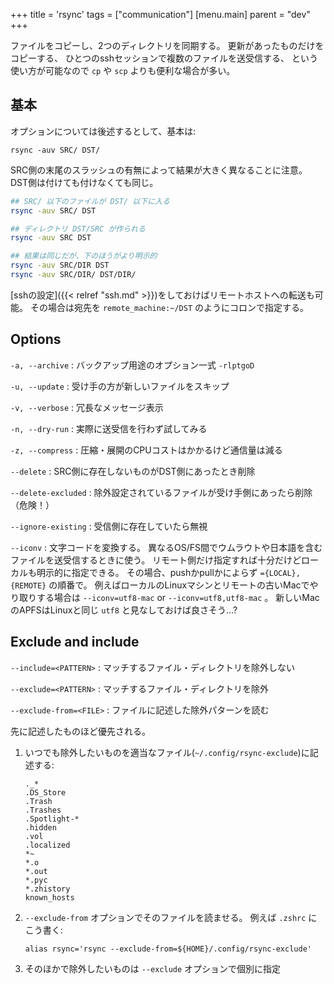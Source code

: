 +++
title = 'rsync'
tags = ["communication"]
[menu.main]
  parent = "dev"
+++

ファイルをコピーし、2つのディレクトリを同期する。
更新があったものだけをコピーする、
ひとつのsshセッションで複数のファイルを送受信する、
という使い方が可能なので `cp` や `scp` よりも便利な場合が多い。

## 基本

オプションについては後述するとして、基本は:

    rsync -auv SRC/ DST/

SRC側の末尾のスラッシュの有無によって結果が大きく異なることに注意。
DST側は付けても付けなくても同じ。

```sh
## SRC/ 以下のファイルが DST/ 以下に入る
rsync -auv SRC/ DST

## ディレクトリ DST/SRC が作られる
rsync -auv SRC DST

## 結果は同じだが、下のほうがより明示的
rsync -auv SRC/DIR DST
rsync -auv SRC/DIR/ DST/DIR/
```

[sshの設定]({{< relref "ssh.md" >}})をしておけばリモートホストへの転送も可能。
その場合は宛先を `remote_machine:~/DST` のようにコロンで指定する。

## Options

`-a, --archive`
:   バックアップ用途のオプション一式 `-rlptgoD`

`-u, --update`
:   受け手の方が新しいファイルをスキップ

`-v, --verbose`
:   冗長なメッセージ表示

`-n, --dry-run`
:   実際に送受信を行わず試してみる

`-z, --compress`
:   圧縮・展開のCPUコストはかかるけど通信量は減る

`--delete`
:   SRC側に存在しないものがDST側にあったとき削除

`--delete-excluded`
:   除外設定されているファイルが受け手側にあったら削除（危険！）

`--ignore-existing`
:   受信側に存在していたら無視

`--iconv`
:   文字コードを変換する。
    異なるOS/FS間でウムラウトや日本語を含むファイルを送受信するときに使う。
    リモート側だけ指定すれば十分だけどローカルも明示的に指定できる。
    その場合、pushかpullかによらず `={LOCAL},{REMOTE}` の順番で。
    例えばローカルのLinuxマシンとリモートの古いMacでやり取りする場合は
    `--iconv=utf8-mac` or `--iconv=utf8,utf8-mac` 。
    新しいMacのAPFSはLinuxと同じ `utf8` と見なしておけば良さそう...?


## Exclude and include

`--include=<PATTERN>`
:   マッチするファイル・ディレクトリを除外しない

`--exclude=<PATTERN>`
:   マッチするファイル・ディレクトリを除外

`--exclude-from=<FILE>`
:   ファイルに記述した除外パターンを読む

先に記述したものほど優先される。

1.  いつでも除外したいものを適当なファイル(`~/.config/rsync-exclude`)に記述する:

        ._*
        .DS_Store
        .Trash
        .Trashes
        .Spotlight-*
        .hidden
        .vol
        .localized
        *~
        *.o
        *.out
        *.pyc
        *.zhistory
        known_hosts

1.  `--exclude-from` オプションでそのファイルを読ませる。
    例えば `.zshrc` にこう書く:

        alias rsync='rsync --exclude-from=${HOME}/.config/rsync-exclude'

1.  そのほかで除外したいものは `--exclude` オプションで個別に指定
